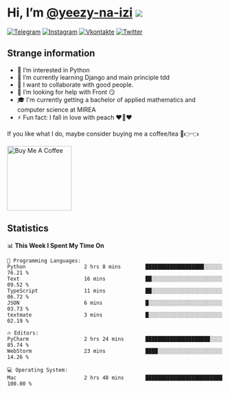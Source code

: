 # Hi, I’m [@yeezy-na-izi](https://github.com/yeezy-na-izi/) ![](https://visitor-badge.glitch.me/badge?page_id=yeezy-na-izi.yeezy-na-izi)

[![Telegram](https://img.shields.io/badge/Telegram-262424?style=for-the-badge&logo=Telegram)](https://t.me/yeezy_na_izi)
[![Instagram](https://img.shields.io/badge/Instagram-262424?style=for-the-badge&logo=Instagram)](https://www.instagram.com/yeezy_na_izi)
[![Vkontakte](https://img.shields.io/badge/VK-262424?style=for-the-badge&logo=Vk&logoColor=0077FF)](https://vk.com/yeezy_na_izi)
[![Twitter](https://img.shields.io/badge/Twitter-262424?style=for-the-badge&logo=Twitter)](https://twitter.com/yeezynaizi)

## Strange information
  
- 👀 I’m interested in Python
- 🌱 I’m currently learning Django and main principle tdd
- 💞️ I want to collaborate with good people.
- 🤔 I’m looking for help with Front 😏
- 🎓 I'm currently getting a bachelor of applied mathematics and computer science at MIREA
- ⚡️ Fun fact: I fall in love with peach ❤️🍑❤️

If you like what I do, maybe consider buying me a coffee/tea 🥺👉👈

<a href="https://www.buymeacoffee.com/yeezynaizi" target="_blank"><img src="https://cdn.buymeacoffee.com/buttons/v2/default-red.png" alt="Buy Me A Coffee" width="150" ></a>

## Statistics

<!--START_SECTION:waka-->
📊 **This Week I Spent My Time On** 

```text
💬 Programming Languages: 
Python                   2 hrs 8 mins        ███████████████████░░░░░░   76.21 % 
Text                     16 mins             ██░░░░░░░░░░░░░░░░░░░░░░░   09.52 % 
TypeScript               11 mins             ██░░░░░░░░░░░░░░░░░░░░░░░   06.72 % 
JSON                     6 mins              █░░░░░░░░░░░░░░░░░░░░░░░░   03.73 % 
textmate                 3 mins              █░░░░░░░░░░░░░░░░░░░░░░░░   02.19 % 

🔥 Editors: 
PyCharm                  2 hrs 24 mins       █████████████████████░░░░   85.74 % 
WebStorm                 23 mins             ████░░░░░░░░░░░░░░░░░░░░░   14.26 % 

💻 Operating System: 
Mac                      2 hrs 48 mins       █████████████████████████   100.00 % 
```


<!--END_SECTION:waka-->
